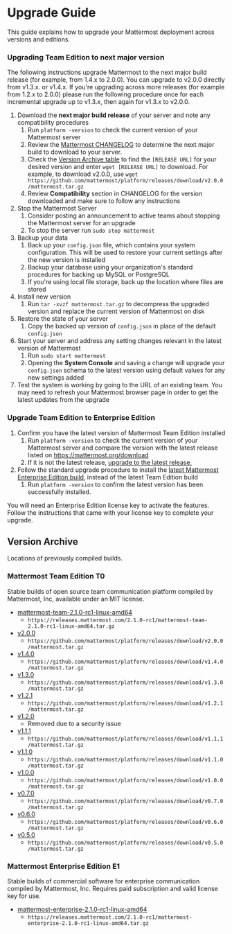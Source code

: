 # Upgrade Guide

This guide explains how to upgrade your Mattermost deployment across versions and editions. 

### Upgrading Team Edition to next major version

The following instructions upgrade Mattermost to the next major build release (for example, from 1.4.x to 2.0.0). You can upgrade to v2.0.0 directly from v1.3.x. or v1.4.x. If you're upgrading across more releases (for example from 1.2.x to 2.0.0) please run the following procedure once for each incremental upgrade up to v1.3.x, then again for v1.3.x to v2.0.0.  

1. Download the **next major build release** of your server and note any compatibility procedures 
      1. Run `platform -version` to check the current version of your Mattermost server
      2. Review the [Mattermost CHANGELOG](http://docs.mattermost.com/administration/changelog.html) to determine the next major build to download to your server. 
      3. Check the [Version Archive table](http://docs.mattermost.com/administration/upgrade.html#version-archive) to find the `[RELEASE URL]` for your desired version and enter `wget [RELEASE URL]` to download. For example, to download v2.0.0, use `wget https://github.com/mattermost/platform/releases/download/v2.0.0/mattermost.tar.gz`
      4. Review **Compatibility** section in CHANGELOG for the version downloaded and make sure to follow any instructions
2. Stop the Mattermost Server
      1. Consider posting an announcement to active teams about stopping the Mattermost server for an upgrade
      2. To stop the server run `sudo stop mattermost`
3. Backup your data
      1. Back up your `config.json` file, which contains your system configuration. This will be used to restore your current settings after the new version is installed
      2. Backup your database using your organization's standard procedures for backing up MySQL or PostgreSQL
      3. If you're using local file storage, back up the location where files are stored
5. Install new version 
      1. Run `tar -xvzf mattermost.tar.gz` to decompress the upgraded version and replace the current version of Mattermost on disk
6. Restore the state of your server 
      1. Copy the backed up version of `config.json` in place of the default `config.json` 
7. Start your server and address any setting changes relevant in the latest version of Mattermost
      1. Run `sudo start mattermost`
      2. Opening the **System Console** and saving a change will upgrade your `config.json` schema to the latest version using default values for any new settings added
8. Test the system is working by going to the URL of an existing team. 
      You may need to refresh your Mattermost browser page in order to get the latest updates from the upgrade

### Upgrade Team Edition to Enterprise Edition 

1. Confirm you have the latest version of Mattermost Team Edition installed
   1. Run `platform -version` to check the current version of your Mattermost server and compare the version with the latest release listed on https://mattermost.org/download
   2. If it is not the latest release, [upgrade to the latest release.](http://docs.mattermost.com/administration/upgrade.html#upgrading-mattermost-to-next-major-version)
2. Follow the standard upgrade procedure to install the [latest Mattermost Enterprise Edition build](http://docs.mattermost.com/administration/upgrade.html#mattermost-team-edition-t0), instead of the latest Team Edition build
   1. Run `platform -version` to confirm the latest version has been successfully installed. 
   
You will need an Enterprise Edition license key to activate the features. Follow the instructions that came with your license key to complete your upgrade.   
   
## Version Archive 

Locations of previously compiled builds. 

### Mattermost Team Edition T0

Stable builds of open source team communication platform compiled by Mattermost, Inc, available under an MIT license.

- [mattermost-team-2.1.0-rc1-linux-amd64](http://docs.mattermost.com/administration/changelog.html#release-v2-1-0) 
  - `https://releases.mattermost.com/2.1.0-rc1/mattermost-team-2.1.0-rc1-linux-amd64.tar.gz` 
- [v2.0.0](http://docs.mattermost.com/administration/changelog.html#release-v2-0-0) 
  - `https://github.com/mattermost/platform/releases/download/v2.0.0/mattermost.tar.gz` 
- [v1.4.0](http://docs.mattermost.com/administration/changelog.html#release-v1-4-0)
  - `https://github.com/mattermost/platform/releases/download/v1.4.0/mattermost.tar.gz` 
- [v1.3.0](http://docs.mattermost.com/administration/changelog.html#release-v1-3-0)
  - `https://github.com/mattermost/platform/releases/download/v1.3.0/mattermost.tar.gz` 
- [v1.2.1](http://docs.mattermost.com/administration/changelog.html#release-v1-2-1)
  - `https://github.com/mattermost/platform/releases/download/v1.2.1/mattermost.tar.gz` 
- [v1.2.0](http://docs.mattermost.com/administration/changelog.html#release-v1-2-0)
  - Removed due to a security issue
- [v1.1.1](http://docs.mattermost.com/administration/changelog.html#release-v1-1-1)     
   - `https://github.com/mattermost/platform/releases/download/v1.1.1/mattermost.tar.gz` 
- [v1.1.0](http://docs.mattermost.com/administration/changelog.html#release-v1-1-0)
   - `https://github.com/mattermost/platform/releases/download/v1.1.0/mattermost.tar.gz` 
- [v1.0.0](http://docs.mattermost.com/administration/changelog.html##release-v1-0-0)
   - `https://github.com/mattermost/platform/releases/download/v1.0.0/mattermost.tar.gz` 
- [v0.7.0](http://docs.mattermost.com/administration/changelog.html#release-v0-7-0-beta)
   - `https://github.com/mattermost/platform/releases/download/v0.7.0/mattermost.tar.gz` 
- [v0.6.0](http://docs.mattermost.com/administration/changelog.html#release-v0-6-0-alpha)
   - `https://github.com/mattermost/platform/releases/download/v0.6.0/mattermost.tar.gz`
- [v0.5.0](http://docs.mattermost.com/administration/changelog.html#release-v0-5-0-preview) 
  - `https://github.com/mattermost/platform/releases/download/v0.5.0/mattermost.tar.gz` 

### Mattermost Enterprise Edition E1

Stable builds of commercial software for enterprise communication compiled by Mattermost, Inc. Requires paid subscription and valid license key for use. 

- [mattermost-enterprise-2.1.0-rc1-linux-amd64](http://docs.mattermost.com/administration/changelog.html#release-v2-1-0) 
  - `https://releases.mattermost.com/2.1.0-rc1/mattermost-enterprise-2.1.0-rc1-linux-amd64.tar.gz` 


